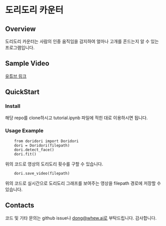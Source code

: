 # 도리도리 카운터

## Overview
도리도리 카운터는 사람의 인중 움직임을 감지하여 얼마나 고개를 흔드는지 알 수 있는 프로그램입니다. 

## Sample Video
[유튜브 링크](https://youtu.be/8zCk4WtGvVY)

## QuickStart

### Install

해당 repo를 clone하시고 tutorial.ipynb 파일에 적힌 대로 이용하시면 됩니다. 

### Usage Example

```
    from doridori import Doridori
    dori = Doridori(filepath)
    dori.detect_face()
    dori.fit()
``` 

위의 코드로 영상의 도리도리 횟수를 구할 수 있습니다. 

```
    dori.save_video(filepath)
```

위의 코드로 실시간으로 도리도리 그래프를 보여주는 영상을 filepath 경로에 저장할 수 있습니다. 

## Contacts
코드 및 기타 문의는 github issue나 dong@whew.ai로 부탁드립니다. 감사합니다.
